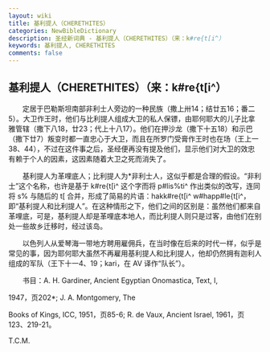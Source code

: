 ```yaml
---
layout: wiki
title: 基利提人（CHERETHITES）
categories: NewBibleDictionary
description: 圣经新词典 - 基利提人（CHERETHITES）（来：k#re{t[i^）
keywords: 基利提人, CHERETHITES
comments: false
---
```


## 基利提人（CHERETHITES）（来：k#re{t[i^）

　　定居于巴勒斯坦南部非利士人旁边的一种民族（撒上卅14；结廿五16；番二5）。大卫作王时，他们与比利提人组成大卫的私人保镖，由耶何耶大的儿子比拿雅管辖（撒下八18，廿23；代上十八17）。他们在押沙龙（撒下十五18）和示巴（撒下廿7）叛变时都一直忠心于大卫，而且在所罗门受膏作王时也在场（王上一38、44），不过在这件事之后，圣经便再没有提及他们，显示他们对大卫的效忠有赖于个人的因素，这因素随着大卫之死而消失了。

　　基利提人为革哩底人；比利提人为*非利士人，这似乎都是合理的假设。“非利士”这个名称，也许是基于 k#re{t[i^ 这个字而将 p#lis%ti^ 作出类似的改写，连同将 s% 与随后的 t[ 合并，形成了简易的片语：hakk#re{t[i^ w#happ#le{t[i^，即“基利提人和比利提人”。在这种情形之下，他们之间的区别是：虽然他们都来自革哩底，可是，基利提人却是革哩底本地人，而比利提人则只是过客，由他们在别处一些故乡迁移时，经过该岛。

　　以色列人从爱琴海一带地方聘用雇佣兵，在当时像在后来的时代一样，似乎是常见的事，因为耶何耶大虽然不再雇用基利提人和比利提人，他却仍然拥有迦利人组成的军队（王下十一4、19；kari，在 AV 译作“队长”）。

　　书目：A. H. Gardiner, Ancient Egyptian Onomastica, Text, I,

1947，页202*; J. A. Montgomery, The

Books of Kings, ICC, 1951，页85-6; R. de Vaux, Ancient Israel, 1961，页123、219-21。

T.C.M.






